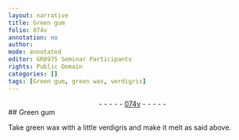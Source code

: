 ```yaml
---
layout: narrative
title: Green gum
folio: 074v
annotation: no
author:
mode: annotated
editor: GR8975 Seminar Participants
rights: Public Domain
categories: []
tags: [Green gum, green wax, verdigris]
---
```


 <div class="folio" align="center">- - - - - <a href="http://gallica.bnf.fr/ark:/12148/btv1b10500001g/f154.image" target="_blank">074v</a> - - - - - </div> 
## <span class="material">Green gum</span>

 
Take <span class="material">green wax</span> with a little <span class="material">verdigris</span> and make it melt as said above.
 